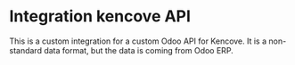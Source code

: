 # Integration kencove API
This is a custom integration for a custom Odoo API for Kencove. It is a non-standard data format, but the data is coming from Odoo ERP.